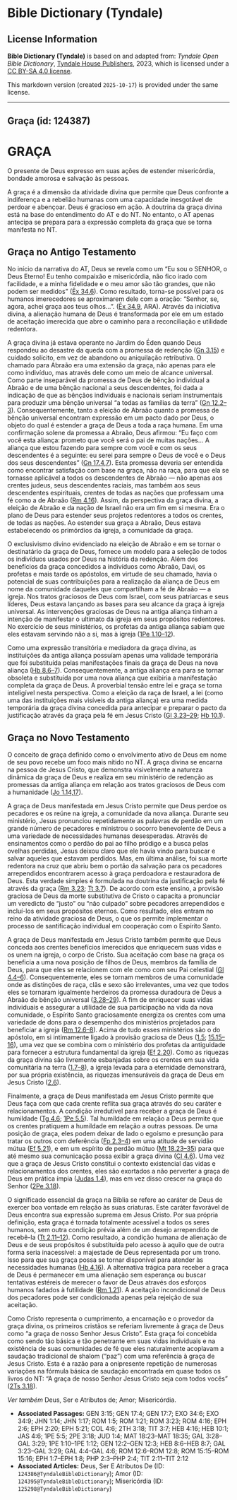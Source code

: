 # Bible Dictionary (Tyndale)

## License Information

**Bible Dictionary (Tyndale)** is based on and adapted from: _Tyndale Open Bible Dictionary_, [Tyndale House Publishers](https://tyndaleopenresources.com/), 2023, which is licensed under a [CC BY-SA 4.0 license](https://creativecommons.org/licenses/by-sa/4.0/legalcode.en).

This markdown version (created `2025-10-17`) is provided under the same license.



--------------------------------

## Graça (id: 124387)

GRAÇA
=====

O presente de Deus expresso em suas ações de estender misericórdia, bondade amorosa e salvação às pessoas.

A graça é a dimensão da atividade divina que permite que Deus confronte a indiferença e a rebelião humanas com uma capacidade inesgotável de perdoar e abençoar. Deus é gracioso em ação. A doutrina da graça divina está na base do entendimento do AT e do NT. No entanto, o AT apenas antecipa se prepara para a expressão completa da graça que se torna manifesta no NT.

Graça no Antigo Testamento
--------------------------

No início da narrativa do AT, Deus se revela como um “Eu sou o SENHOR, o Deus Eterno! Eu tenho compaixão e misericórdia, não fico irado com facilidade, e a minha fidelidade e o meu amor são tão grandes, que não podem ser medidos” ([Êx 34\.6](https://ref.ly/Exod34:6)). Como resultado, torna\-se possível para os humanos imerecedores se aproximarem dele com a oração: “Senhor, se, agora, achei graça aos teus olhos…”. ([Êx 34\.9](https://ref.ly/Exod34:9), ARA). Através da iniciativa divina, a alienação humana de Deus é transformada por ele em um estado de aceitação imerecida que abre o caminho para a reconciliação e utilidade redentora.

A graça divina já estava operante no Jardim do Éden quando Deus respondeu ao desastre da queda com a promessa de redenção ([Gn 3\.15](https://ref.ly/Gen3:15)) e cuidado solícito, em vez de abandono ou aniquilação retributiva. O chamado para Abraão era uma extensão da graça, não apenas para ele como indivíduo, mas através dele como um meio de alcance universal. Como parte inseparável da promessa de Deus de bênção individual a Abraão e de uma bênção nacional a seus descendentes, foi dada a indicação de que as bênçãos individuais e nacionais seriam instrumentais para produzir uma bênção universal “a todas as famílias da terra” ([Gn 12\.2–3](https://ref.ly/Gen12:2-Gen12:3)). Consequentemente, tanto a eleição de Abraão quanto a promessa de bênção universal encontram expressão em um pacto dado por Deus, o objeto do qual é estender a graça de Deus a toda a raça humana. Em uma confirmação solene da promessa a Abraão, Deus afirmou: “Eu faço com você esta aliança: prometo que você será o pai de muitas nações… A aliança que estou fazendo para sempre com você e com os seus descendentes é a seguinte: eu serei para sempre o Deus de você e o Deus dos seus descendentes” ([Gn 17\.4,7](https://ref.ly/Gen17:4)). Esta promessa deveria ser entendida como encontrar satisfação com base na graça, não na raça, para que ela se tornasse aplicável a todos os descendentes de Abraão — não apenas aos crentes judeus, seus descendentes raciais, mas também aos seus descendentes espirituais, crentes de todas as nações que professam uma fé como a de Abraão ([Rm 4\.16](https://ref.ly/Rom4:16)). Assim, da perspectiva da graça divina, a eleição de Abraão e da nação de Israel não era um fim em si mesma. Era o plano de Deus para estender seus projetos redentores a todos os crentes, de todas as nações. Ao estender sua graça a Abraão, Deus estava estabelecendo os primórdios da igreja, a comunidade da graça.

O exclusivismo divino evidenciado na eleição de Abraão e em se tornar o destinatário da graça de Deus, fornece um modelo para a seleção de todos os indivíduos usados por Deus na história da redenção. Além dos benefícios da graça concedidos a indivíduos como Abraão, Davi, os profetas e mais tarde os apóstolos, em virtude de seu chamado, havia o potencial de suas contribuições para a realização da aliança de Deus em nome da comunidade daqueles que compartilham a fé de Abraão — a igreja. Nos tratos graciosos de Deus com Israel, com seus patriarcas e seus líderes, Deus estava lançando as bases para seu alcance da graça à igreja universal. As intervenções graciosas de Deus na antiga aliança tinham a intenção de manifestar o ultimato da igreja em seus propósitos redentores. No exercício de seus ministérios, os profetas da antiga aliança sabiam que eles estavam servindo não a si, mas à igreja ([1Pe 1\.10–12](https://ref.ly/1Pet1:10-1Pet1:12)).

Como uma expressão transitória e mediadora da graça divina, as instituições da antiga aliança possuíam apenas uma validade temporária que foi substituída pelas manifestações finais da graça de Deus na nova aliança ([Hb 8\.6–7](https://ref.ly/Heb8:6-Heb8:7)). Consequentemente, a antiga aliança era para se tornar obsoleta e substituída por uma nova aliança que exibiria a manifestação completa da graça de Deus. A proverbial tensão entre lei e graça se torna inteligível nesta perspectiva. Como a eleição da raça de Israel, a lei (como uma das instituições mais visíveis da antiga aliança) era uma medida temporária da graça divina concedida para antecipar e preparar o pacto da justificação através da graça pela fé em Jesus Cristo ([Gl 3\.23–29](https://ref.ly/Gal3:23-Gal3:29); [Hb 10\.1](https://ref.ly/Heb10:1)).

Graça no Novo Testamento
------------------------

O conceito de graça definido como o envolvimento ativo de Deus em nome de seu povo recebe um foco mais nítido no NT. A graça divina se encarna na pessoa de Jesus Cristo, que demonstra visivelmente a natureza dinâmica da graça de Deus e realiza em seu ministério de redenção as promessas da antiga aliança em relação aos tratos graciosos de Deus com a humanidade ([Jo 1\.14,17](https://ref.ly/John1:14)).

A graça de Deus manifestada em Jesus Cristo permite que Deus perdoe os pecadores e os reúne na igreja, a comunidade da nova aliança. Durante seu ministério, Jesus pronunciou repetidamente as palavras de perdão em um grande número de pecadores e ministrou o socorro benevolente de Deus a uma variedade de necessidades humanas desesperadas. Através de ensinamentos como o perdão do pai ao filho pródigo e a busca pelas ovelhas perdidas, Jesus deixou claro que ele havia vindo para buscar e salvar aqueles que estavam perdidos. Mas, em última análise, foi sua morte redentora na cruz que abriu bem o portão da salvação para os pecadores arrependidos encontrarem acesso à graça perdoadora e restauradora de Deus. Esta verdade simples é formulada na doutrina da justificação pela fé através da graça ([Rm 3\.23](https://ref.ly/Rom3:23); [Tt 3\.7](https://ref.ly/Titus3:7)). De acordo com este ensino, a provisão graciosa de Deus da morte substitutiva de Cristo o capacita a pronunciar um veredicto de “justo” ou “não culpado” sobre pecadores arrependidos e incluí\-los em seus propósitos eternos. Como resultado, eles entram no reino da atividade graciosa de Deus, o que os permite implementar o processo de santificação individual em cooperação com o Espírito Santo.

A graça de Deus manifestada em Jesus Cristo também permite que Deus conceda aos crentes benefícios imerecidos que enriquecem suas vidas e os unem na igreja, o corpo de Cristo. Sua aceitação com base na graça os beneficia a uma nova posição de filhos de Deus, membros da família de Deus, para que eles se relacionem com ele como com seu Pai celestial ([Gl 4\.4–6](https://ref.ly/Gal4:4-Gal4:6)). Consequentemente, eles se tornam membros de uma comunidade onde as distinções de raça, clãs e sexo são irrelevantes, uma vez que todos eles se tornaram igualmente herdeiros da promessa duradoura de Deus a Abraão de bênção universal ([3\.28–29](https://ref.ly/Gal3:28-Gal3:29)). A fim de enriquecer suas vidas individuais e assegurar a utilidade de sua participação na vida da nova comunidade, o Espírito Santo graciosamente energiza os crentes com uma variedade de dons para o desempenho dos ministérios projetados para beneficiar a igreja ([Rm 12\.6–8](https://ref.ly/Rom12:6-Rom12:8)). Acima de tudo esses ministérios são o do apóstolo, em si intimamente ligado à provisão graciosa de Deus ([1\.5](https://ref.ly/Rom1:5); [15\.15–16](https://ref.ly/Rom15:15-Rom15:16)), uma vez que se combina com o ministério dos profetas da antiguidade para fornecer a estrutura fundamental da igreja ([Ef 2\.20](https://ref.ly/Eph2:20)). Como as riquezas da graça divina são livremente esbanjadas sobre os crentes em sua vida comunitária na terra ([1\.7–8](https://ref.ly/Eph1:7-Eph1:8)), a igreja levada para a eternidade demonstrará, por sua própria existência, as riquezas imensuráveis da graça de Deus em Jesus Cristo ([2\.6](https://ref.ly/Eph2:6)).

Finalmente, a graça de Deus manifestada em Jesus Cristo permite que Deus faça com que cada crente reflita sua graça através do seu caráter e relacionamentos. A condição irredutível para receber a graça de Deus é humildade ([Tg 4\.6](https://ref.ly/Jas4:6); [1Pe 5\.5](https://ref.ly/1Pet5:5)). Tal humildade em relação a Deus permite que os crentes pratiquem a humildade em relação a outras pessoas. De uma posição de graça, eles podem deixar de lado o egoísmo e presunção para tratar os outros com deferência ([Fp 2\.3–4](https://ref.ly/Phil2:3-Phil2:4)) em uma atitude de servidão mútua ([Ef 5\.21](https://ref.ly/Eph5:21)), e em um espírito de perdão mútuo ([Mt 18\.23–35](https://ref.ly/Matt18:23-Matt18:35)) para que até mesmo sua comunicação possa exibir a graça divina ([Cl 4\.6](https://ref.ly/Col4:6)). Uma vez que a graça de Jesus Cristo constitui o contexto existencial das vidas e relacionamentos dos crentes, eles são exortados a não perverter a graça de Deus em prática ímpia ([Judas 1\.4](https://ref.ly/Jude1:4)), mas em vez disso crescer na graça do Senhor ([2Pe 3\.18](https://ref.ly/2Pet3:18)).

O significado essencial da graça na Bíblia se refere ao caráter de Deus de exercer boa vontade em relação às suas criaturas. Este caráter favorável de Deus encontra sua expressão suprema em Jesus Cristo. Por sua própria definição, esta graça é tornada totalmente acessível a todos os seres humanos, sem outra condição prévia além de um desejo arrependido de recebê\-la ([Tt 2\.11–12](https://ref.ly/Titus2:11-Titus2:12)). Como resultado, a condição humana de alienação de Deus e de seus propósitos é substituída pelo acesso à aquilo que de outra forma seria inacessível: a majestade de Deus representada por um trono. Isso para que sua graça possa se tornar disponível para atender às necessidades humanas ([Hb 4\.16](https://ref.ly/Heb4:16)). A alternativa trágica para receber a graça de Deus é permanecer em uma alienação sem esperança ou buscar tentativas estéreis de merecer o favor de Deus através dos esforços humanos fadados à futilidade ([Rm 1\.21](https://ref.ly/Rom1:21)). A aceitação incondicional de Deus dos pecadores pode ser condicionada apenas pela rejeição de sua aceitação.

Como Cristo representa o cumprimento, a encarnação e o provedor da graça divina, os primeiros cristãos se referiam livremente à graça de Deus como “a graça de nosso Senhor Jesus Cristo”. Esta graça foi concebida como sendo tão básica e tão penetrante em suas vidas individuais e na existência de suas comunidades de fé que eles naturalmente acoplavam a saudação tradicional de shalom (“paz”) com uma referência à graça de Jesus Cristo. Esta é a razão para a onipresente repetição de numerosas variações na fórmula básica de saudação encontrada em quase todos os livros do NT: “A graça de nosso Senhor Jesus Cristo seja com todos vocês” ([2Ts 3\.18](https://ref.ly/2Thess3:18)).

*Ver também* Deus, Ser e Atributos de; Amor; Misericórdia.

* **Associated Passages:** GEN 3:15; GEN 17:4; GEN 17:7; EXO 34:6; EXO 34:9; JHN 1:14; JHN 1:17; ROM 1:5; ROM 1:21; ROM 3:23; ROM 4:16; EPH 2:6; EPH 2:20; EPH 5:21; COL 4:6; 2TH 3:18; TIT 3:7; HEB 4:16; HEB 10:1; JAS 4:6; 1PE 5:5; 2PE 3:18; JUD 1:4; MAT 18:23–MAT 18:35; GAL 3:28–GAL 3:29; 1PE 1:10–1PE 1:12; GEN 12:2–GEN 12:3; HEB 8:6–HEB 8:7; GAL 3:23–GAL 3:29; GAL 4:4–GAL 4:6; ROM 12:6–ROM 12:8; ROM 15:15–ROM 15:16; EPH 1:7–EPH 1:8; PHP 2:3–PHP 2:4; TIT 2:11–TIT 2:12
* **Associated Articles:** Deus, Ser E Atributos De (ID: `124386@TyndaleBibleDictionary`); Amor (ID: `124395@TyndaleBibleDictionary`); Misericórdia (ID: `125298@TyndaleBibleDictionary`)

